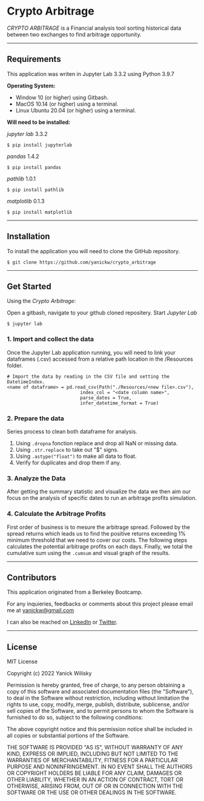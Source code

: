 # Crypto Arbitrage
*CRYPTO ARBITRAGE* is a Financial analysis tool sorting historical data between two exchanges to find arbitrage opportunity.

---

## Requirements

This application was writen in Jupyter Lab 3.3.2 using Python 3.9.7

**Operating System:**
* Window 10 (or higher) using Gitbash.
* MacOS 10.14 (or higher) using a terminal.
* Linux Ubuntu 20.04 (or higher) using a terminal.

**Will need to be installed:**

*jupyter lab* 3.3.2
```
$ pip install jupyterlab
```

*pandas* 1.4.2

```
$ pip install pandas
```

*pathlib* 1.0.1

```
$ pip install pathlib
```

*matplotlib* 0.1.3

```
$ pip install matplotlib
```
---

## Installation

To install the application you will need to clone the GitHub repository.

```
$ git clone https://github.com/yanickw/crypto_arbitrage
```

---

## Get Started

Using the *Crypto Arbitrage*:

Open a gitbash, navigate to your github cloned repositery. Start *Jupyter Lab*
```
$ jupyter lab
```

### 1. Import and collect the data
Once the Jupyter Lab application running, you will need to link your dataframes (.csv) accessed from a relative path location in the /Resources folder.

```
# Import the data by reading in the CSV file and setting the DatetimeIndex.
<name of dataframe> = pd.read_csv(Path("./Resources/<new file>.csv"),
                           index_col = "<date column name>",
                           parse_dates = True,
                           infer_datetime_format = True)
```

### 2. Prepare the data
Series process to clean both dataframe for analysis.
1. Using `.dropna` fonction replace and drop all NaN or missing data.
2. Using `.str.replace` to take out "$" signs.
3. Using `.astype("float")` to make all data to float.
4. Verify for duplicates and drop them if any.

### 3. Analyze the Data
After getting the summary statistic and visualize the data we then aim our focus on the analysis of specific dates to run an arbitrage profits simulation.

### 4. Calculate the Arbitrage Profits
First order of business is to mesure the arbitrage spread. Followed by the spread returns which leads us to find the positive returns exceeding 1% minimum threshold that we need to cover our costs. The following steps calculates the potential arbitrage profits on each days. Finally, we total the cumulative sum using the `.cumsum` and visual graph of the results.

---

## Contributors

This application originated from a Berkeley Bootcamp.

For any inquieries, feedbacks or comments about this project please email me at yanickw@gmail.com

I can also be reached on [LinkedIn](https://www.linkedin.com/in/yanickwilisky/)
or  [Twitter](https://twitter.com/yanickwilisky).

---

## License

MIT License

Copyright (c) 2022 Yanick Wilisky

Permission is hereby granted, free of charge, to any person obtaining a copy
of this software and associated documentation files (the "Software"), to deal
in the Software without restriction, including without limitation the rights
to use, copy, modify, merge, publish, distribute, sublicense, and/or sell
copies of the Software, and to permit persons to whom the Software is
furnished to do so, subject to the following conditions:

The above copyright notice and this permission notice shall be included in all
copies or substantial portions of the Software.

THE SOFTWARE IS PROVIDED "AS IS", WITHOUT WARRANTY OF ANY KIND, EXPRESS OR
IMPLIED, INCLUDING BUT NOT LIMITED TO THE WARRANTIES OF MERCHANTABILITY,
FITNESS FOR A PARTICULAR PURPOSE AND NONINFRINGEMENT. IN NO EVENT SHALL THE
AUTHORS OR COPYRIGHT HOLDERS BE LIABLE FOR ANY CLAIM, DAMAGES OR OTHER
LIABILITY, WHETHER IN AN ACTION OF CONTRACT, TORT OR OTHERWISE, ARISING FROM,
OUT OF OR IN CONNECTION WITH THE SOFTWARE OR THE USE OR OTHER DEALINGS IN THE
SOFTWARE.
